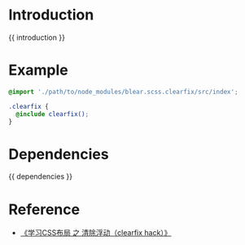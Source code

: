 # Introduction
{{ introduction }}





# Example
```scss
@import './path/to/node_modules/blear.scss.clearfix/src/index';

.clearfix {
  @include clearfix();
}
```




# Dependencies
{{ dependencies }}





# Reference
- [《学习CSS布局 之 清除浮动（clearfix hack）》](http://zh.learnlayout.com/clearfix.html)

